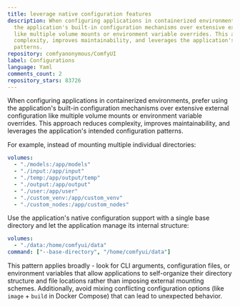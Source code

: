 ```yaml
---
title: leverage native configuration features
description: When configuring applications in containerized environments, prefer using
  the application's built-in configuration mechanisms over extensive external configuration
  like multiple volume mounts or environment variable overrides. This approach reduces
  complexity, improves maintainability, and leverages the application's intended configuration
  patterns.
repository: comfyanonymous/ComfyUI
label: Configurations
language: Yaml
comments_count: 2
repository_stars: 83726
---
```


When configuring applications in containerized environments, prefer using the application's built-in configuration mechanisms over extensive external configuration like multiple volume mounts or environment variable overrides. This approach reduces complexity, improves maintainability, and leverages the application's intended configuration patterns.

For example, instead of mounting multiple individual directories:
```yaml
volumes:
  - "./models:/app/models"
  - "./input:/app/input" 
  - "./temp:/app/output/temp"
  - "./output:/app/output"
  - "./user:/app/user"
  - "./custom_venv:/app/custom_venv"
  - "./custom_nodes:/app/custom_nodes"
```

Use the application's native configuration support with a single base directory and let the application manage its internal structure:
```yaml
volumes:
  - "./data:/home/comfyui/data"
command: ["--base-directory", "/home/comfyui/data"]
```

This pattern applies broadly - look for CLI arguments, configuration files, or environment variables that allow applications to self-organize their directory structure and file locations rather than imposing external mounting schemes. Additionally, avoid mixing conflicting configuration options (like `image` + `build` in Docker Compose) that can lead to unexpected behavior.